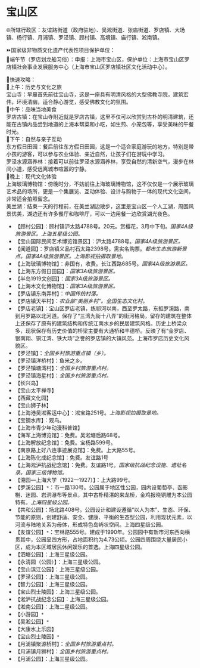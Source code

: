 # 宝山区  
🌐所辖行政区：友谊路街道（政府驻地）、吴淞街道、张庙街道、罗店镇、大场镇、杨行镇、月浦镇、罗泾镇、顾村镇、高境镇、庙行镇、淞南镇。  

⏩国家级非物质文化遗产代表性项目保护单位：  
🔸端午节（罗店划龙船习俗）：申报：上海市宝山区，保护单位：上海市宝山区罗店镇社会事业发展服务中心（上海市宝山区罗店镇社区文化活动中心）。  

🧭快速攻略：  
🔸上午：历史与文化之旅  
宝山寺：早晨首先前往宝山寺，这是一座具有明清风格的大型佛教寺院，建筑宏伟，环境清幽，适合静心游览，感受佛教文化的氛围。  
🔸中午：品味当地美食  
罗店古镇：在宝山寺附近就是罗店古镇，这里不仅可以欣赏到古朴的明清建筑，还能在古镇内品尝到地道的上海本帮菜和小吃，如生煎、小笼包等，享受美味的午餐时光。  
🔸下午：自然与亲子互动  
东方假日田园：餐后前往东方假日田园，这是一个适合家庭游玩的地方，特别是带小孩的游客，可以参与农业体验、亲近自然，让孩子们在游玩中学习。  
罗泾水源涵养林：接着可以前往罗泾水源涵养林，享受自然的清新空气，漫步在林间小道，感受远离城市喧嚣的宁静。  
🔸晚上：现代文化体验  
上海玻璃博物馆：傍晚时分，不妨前往上海玻璃博物馆，这不仅仅是一个展示玻璃艺术品的场所，更是一个集展览、互动体验、设计与购物于一体的现代文化空间，非常适合拍照留念。  
美兰湖：结束一天的行程前，在美兰湖边散步，这里是宝山区一个人工湖，周围风景优美，湖边还有许多餐厅和咖啡厅，可以一边用餐一边欣赏湖光夜色。  

* 【顾村公园】：顾村镇沪太路4788号。20元。赏樱花，3月中下旬。*国家4A级旅游景区。上海五星级公园。*  
* 【宝山国际民间艺术博览馆景区】：沪太路4788号。*国家4A级旅游景区。*  
* 【闻道园】：罗店镇义品村石太路2398号。需实名购票。*都市生态旅游新景点。国家4A级旅游景区。上海影视拍摄取景地。*  
* 【上海玻璃博物馆】：非国有，收费。长江西路685号。*国家4A级旅游景区。*  
* 【上海东方假日田园】：*国家3A级旅游景区。*  
* 【半岛1919文创园】：*国家3A级旅游景区。*  
* 【上海木文化博物馆】：*国家3A级旅游景区。*  
* 【罗店镇东南弄村】：*中国传统村落。*  
* 【罗店镇天平村】：*农业部“美丽乡村”。全国生态文化村。*  
* 【罗店老镇】：宝山区罗店老镇，练祁河以南，西至罗太路，东抵罗溪路，南到月罗路以北河道。保存了“三湾九街十八弄”的街河格局，留存的建筑在整体上还保存了原有的建筑结构和传统江南水乡的民居建筑风格。历史上桥梁众多，现状保存有历史价值的桥梁主要有大通桥和丰德桥。反映了有“金罗店、银南翔、铜江湾、铁大场”之誉的罗店镇的大镇风范。上海市罗店历史文化风貌区。  
* 【罗泾镇】：*全国乡村旅游重点镇（乡）。*  
* 【罗泾镇洋桥村】：鱼米之乡。  
* 【罗泾镇塘湾村】：*全国乡村旅游重点村。*  
* 【罗泾镇海星村】：*全国乡村旅游重点村。*  
* 【长兴岛】  
* 【宝山太平禅寺】  
* 【西藏文化园】  
* 【宝山狮子林】  
* 【上海港吴淞客运中心】：淞宝路251号。*上海影视拍摄取景地。*  
* 【宝钢水库】：观鸟。  
* 【上海市青少年动漫科普馆】  
* 【海军上海博览馆】：免费。吴淞塘后路68号。  
* 【上海解放纪念馆】：免费。宝杨路599号。  
* 【南京路上好八连事迹展览馆】：免费。上大路55号。  
* 【上海陈化成纪念馆】：免费。友谊路1号  
* 【上海淞沪抗战纪念馆】：免费。友谊路1号。*国家级抗战纪念设施、遗址名录。国家三级博物馆。*  
* 【溯园—上海大学（1922—1927）】：上大路99号。  
* 【罗溪公园】`*`：市一路130号。公园属于地区性公园，园内设葡萄亭、函影榭、迷园、岩洞瀑布等景点，其中古朴精湛的来龙桥，金鸡报晓铜雕为本公园特有。*上海四星级公园。*  
* 【共和公园】：场北路408号。公园设计和建设遵循“以人为本”、生态、环保、节能的原则，创建舒适、安全、健康、平衡的生态型公园，利用现状元素，以河流与陆地关系为母体，形成特色岛屿状空间。上海四星级公园。  
* 【友谊公园】`*`：宝林路555号。建成于1990年。公园园中有新市河东西向横贯其中，公园呈四方形，占地面积约为4.73公顷。公园四周围绕大量居民小区，成为本区域居民休闲娱乐的首选。上海四星级公园。  
* 【泗塘公园】：上海三星级公园。  
* 【永清园（公园）】：上海三星级公园。  
* 【宝山滨江公园】：上海三星级公园。  
* 【罗泾公园】：上海三星级公园。  
* 【智力公园】：上海三星级公园。  
* 【宝山烈士陵园】：上海三星级公园。  
* 【淞沪抗战纪念公园】：上海三星级公园。  
* 【淞南公园】：上海二星级公园。  
* 【小游园】`*`  
* 【吴淞公园】`*`  
* 【大康水上乐园】  
* 【宝山烈士陵园】`*`  
* 【月浦镇聚源桥村】：*全国乡村旅游重点村。*  
* 【月浦镇月狮村】：*全国乡村旅游重点村。*  
* 【月浦公园】：上海三星级公园。  
